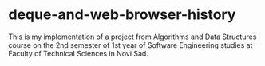 # deque-and-web-browser-history

This is my implementation of a project from Algorithms and Data Structures course on the 2nd semester of 1st year of Software Engineering studies at Faculty of Technical Sciences in Novi Sad.
